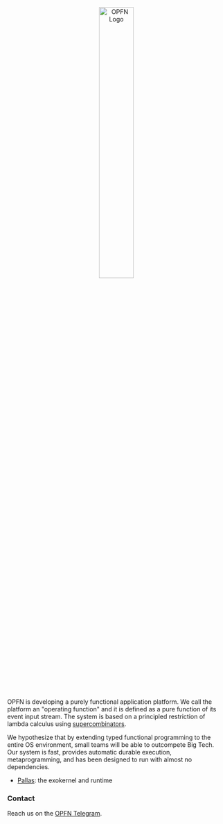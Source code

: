 <div align="center">
  <picture>
    <img alt="OPFN Logo" src="https://github.com/user-attachments/assets/fbfad8a9-3207-4b2f-855d-e7e16a15cba0" width="40%">
  </picture>
</div>

<br />

OPFN is developing a purely functional application platform. We call the platform an "operating function" and it is defined as a pure function of its event input stream. The system is based on a principled restriction of lambda calculus using [supercombinators](https://dl.acm.org/doi/10.1145/800068.802129).

We hypothesize that by extending typed functional programming to the entire OS environment, small teams will be able to outcompete Big Tech. Our system is fast, provides automatic durable execution, metaprogramming, and has been designed to run with almost no dependencies.

- [Pallas](https://github.com/operating-function/pallas): the exokernel and runtime


### Contact

Reach us on the [OPFN Telegram](https://t.me/+ezu3AhS5JeJkZTNh).
